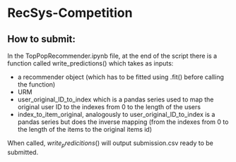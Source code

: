 # RecSys-Competition
## How to submit:
In the TopPopRecommender.ipynb file, at the end of the script there is a function called write_predictions() which takes as inputs:  
 - a recommender object (which has to be fitted using .fit() before calling the function)
 - URM
 - user_original_ID_to_index which is a pandas series used to map the original user ID to the indexes from 0 to the length of the users
 - index_to_item_original, analogously to user_original_ID_to_index is a pandas series but does the inverse mapping (from the indexes from 0 to the length of the items to the original items id)

When called, $write_predicitions()$ will output submission.csv ready to be submitted.
